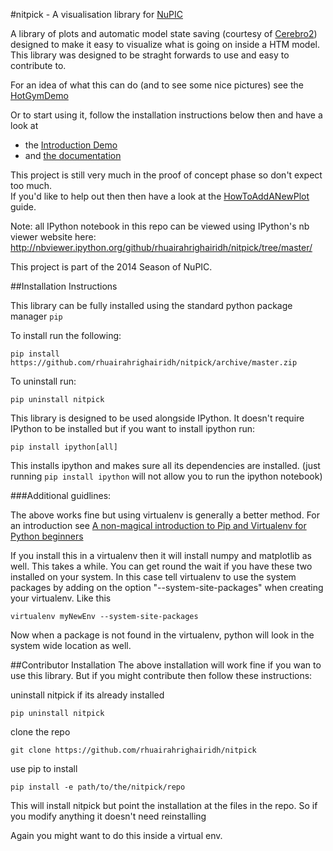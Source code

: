 #nitpick - A visualisation library for [NuPIC](https://github.com/numenta/nupic)

A library of plots and automatic model state saving (courtesy of [Cerebro2](https://github.com/numenta/nupic.cerebro2)) designed to make it easy to visualize what is going on inside a HTM model.
This library was designed to be straght forwards to use and easy to contribute to.

For an idea of what this can do (and to see some nice pictures) see the [HotGymDemo](http://nbviewer.ipython.org/github/rhuairahrighairidh/nitpick/blob/master/nitpick/documentation/HotGymDemo.ipynb)

Or to start using it, follow the installation instructions below then and have a look at
 - the [Introduction Demo](http://nbviewer.ipython.org/github/rhuairahrighairidh/nitpick/blob/master/nitpick/documentation/IntroductionDemo.ipynb)
 - and [the documentation](http://nbviewer.ipython.org/github/rhuairahrighairidh/nitpick/blob/master/nitpick/documentation/ContentsPage.ipynb)

This project is still very much in the proof of concept phase so don't expect too much.  
If you'd like to help out then then have a look at the [HowToAddANewPlot](http://nbviewer.ipython.org/github/rhuairahrighairidh/nitpick/blob/master/nitpick/documentation/HowToAddANewPlot.ipynb) guide.

Note: all IPython notebook in this repo can be viewed using IPython's nb viewer website here:  http://nbviewer.ipython.org/github/rhuairahrighairidh/nitpick/tree/master/

This project is part of the 2014 Season of NuPIC.


##Installation Instructions

This library can be fully installed using the standard python package manager ```pip```

To install run the following:

    pip install https://github.com/rhuairahrighairidh/nitpick/archive/master.zip

To uninstall run:

    pip uninstall nitpick

This library is designed to be used alongside IPython. It doesn't require IPython to be installed but if you want to install ipython run:

    pip install ipython[all]
    
This installs ipython and makes sure all its dependencies are installed. (just running ```pip install ipython``` will not allow you to run the ipython notebook)

###Additional guidlines:

The above works fine but using virtualenv is generally a better method.
For an introduction see [A non-magical introduction to Pip and Virtualenv for Python beginners](http://www.dabapps.com/blog/introduction-to-pip-and-virtualenv-python/)

If you install this in a virtualenv then it will install numpy and matplotlib as well. This takes a while. You can get round the wait if you have these two installed on your system. In this case tell virtualenv to use the system packages by adding on the option "--system-site-packages" when creating your virtualenv. Like this

    virtualenv myNewEnv --system-site-packages

Now when a package is not found in the virtualenv, python will look in the system wide location as well.


##Contributor Installation
The above installation will work fine if you wan to use this library. But if you might contribute then follow these instructions:

uninstall nitpick if its already installed

    pip uninstall nitpick

clone the repo

    git clone https://github.com/rhuairahrighairidh/nitpick
    
use pip to install

    pip install -e path/to/the/nitpick/repo

This will install nitpick but point the installation at the files in the repo. So if you modify anything it doesn't need reinstalling

Again you might want to do this inside a virtual env.


